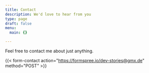 ```yaml
---
title: Contact
description: We'd love to hear from you
type: page
draft: false
menu:
  main: {}

---
```


Feel free to contact me about just anything.

{{< form-contact action="https://formspree.io/dev-stories@gmx.de" method="POST" >}}
